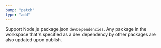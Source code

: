 ```yaml
---
bump: "patch"
type: "add"
---
```


Support Node.js package.json `devDependencies`. Any package in the workspace that's specified as a dev dependency by other packages are also updated upon publish.
